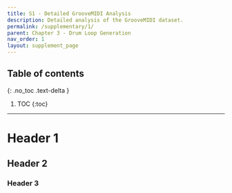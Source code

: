 ```yaml
---
title: S1 - Detailed GrooveMIDI Analysis
description: Detailed analysis of the GrooveMIDI dataset.
permalink: /supplementary/1/
parent: Chapter 3 - Drum Loop Generation
nav_order: 1
layout: supplement_page
---
```


## Table of contents
{: .no_toc .text-delta }

1. TOC
{:toc}

---

# Header 1
## Header 2
### Header 3